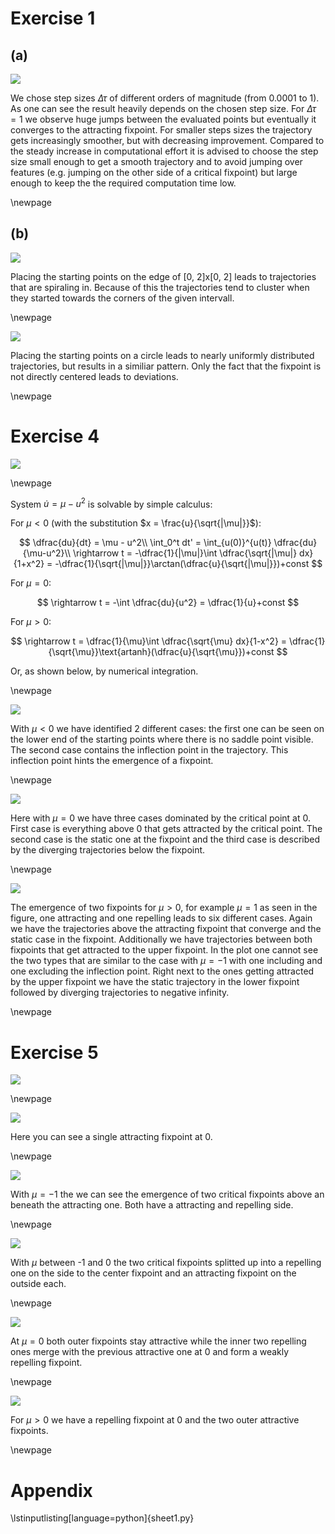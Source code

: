 # Exercise 1

## (a)

![](sheet1_ex1a.png)

We chose step sizes $\Delta\tau$ of different orders of magnitude (from 0.0001 to 1). As one can see the result heavily depends on the chosen step size. For $\Delta\tau = 1$ we observe huge jumps between the evaluated points but eventually it converges to the attracting fixpoint. For smaller steps sizes the trajectory gets increasingly smoother, but with decreasing improvement. Compared to the steady increase in computational effort it is advised to choose the step size small enough to get a smooth trajectory and to avoid jumping over features (e.g. jumping on the other side of a critical fixpoint) but large enough to keep the the required computation time low.

\newpage

## (b)

![](sheet1_ex1bsquare.png)

Placing the starting points on the edge of [0, 2]x[0, 2] leads to trajectories that are spiraling in. Because of this the trajectories tend to cluster when they started towards the corners of the given intervall.

\newpage

![](sheet1_ex1bcircle.png)

Placing the starting points on a circle leads to nearly uniformly distributed trajectories, but results in a similiar pattern. Only the fact that the fixpoint is not directly centered leads to deviations.

\newpage

# Exercise 4

![](sheet1_4hand.png)

\newpage 

System $\dot{u} = \mu - u^2$ is solvable by simple calculus:

For $\mu < 0$ (with the substitution $x = \frac{u}{\sqrt{|\mu|}}$):

$$
    \dfrac{du}{dt} = \mu - u^2\\
    \int_0^t dt' = \int_{u(0)}^{u(t)} \dfrac{du}{\mu-u^2}\\
    \rightarrow t = -\dfrac{1}{|\mu|}\int \dfrac{\sqrt{|\mu|} dx}{1+x^2} = -\dfrac{1}{\sqrt{|\mu|}}\arctan(\dfrac{u}{\sqrt{|\mu|}})+const
$$

For $\mu = 0$:

$$
    \rightarrow t = -\int \dfrac{du}{u^2} = \dfrac{1}{u}+const
$$

For $\mu > 0$:

$$
    \rightarrow t = \dfrac{1}{\mu}\int \dfrac{\sqrt{\mu} dx}{1-x^2} = \dfrac{1}{\sqrt{\mu}}\text{artanh}(\dfrac{u}{\sqrt{\mu}})+const
$$

Or, as shown below, by numerical integration.

\newpage

![](sheet1_ex4_mu=-1.png)

With $\mu < 0$ we have identified 2 different cases: the first one can be seen on the lower end of the starting points where there is no saddle point visible. The second case contains the inflection point in the trajectory. This inflection point hints the emergence of a fixpoint.

\newpage

![](sheet1_ex4_mu=0.png)

Here with $\mu = 0$ we have three cases dominated by the critical point at 0. First case is everything above 0 that gets attracted by the critical point. The second case is the static one at the fixpoint and the third case is described by the diverging trajectories below the fixpoint.

\newpage

![](sheet1_ex4_mu=1.png)

The emergence of two fixpoints for $\mu > 0$, for example $\mu = 1$ as seen in the figure, one attracting and one repelling leads to six different cases. Again we have the trajectories above the attracting fixpoint that converge and the static case in the fixpoint. Additionally we have trajectories between both fixpoints that get attracted to the upper fixpoint. In the plot one cannot see the two types that are similar to the case with $\mu = -1$ with one including and one excluding the inflection point. Right next to the ones getting attracted by the upper fixpoint we have the static trajectory in the lower fixpoint followed by diverging trajectories to negative infinity.

\newpage

# Exercise 5

![](sheet1_5hand.png)

\newpage

![](sheet1_ex5_mu=-2.png)

Here you can see a single attracting fixpoint at 0.

\newpage

![](sheet1_ex5_mu=-1.png)

With $\mu = -1$ the we can see the emergence of two critical fixpoints above an beneath the attracting one. Both have a attracting and repelling side.

\newpage

![](sheet1_ex5_mu=-0.5.png)

With $\mu$ between -1 and 0 the two critical fixpoints splitted up into a repelling one on the side to the center fixpoint and an attracting fixpoint on the outside each.

\newpage

![](sheet1_ex5_mu=0.png)

At $\mu = 0$ both outer fixpoints stay attractive while the inner two repelling ones merge with the previous attractive one at 0 and form a weakly repelling fixpoint.

\newpage

![](sheet1_ex5_mu=1.png)

For $\mu > 0$ we have a repelling fixpoint at 0 and the two outer attractive fixpoints.

\newpage

# Appendix

\lstinputlisting[language=python]{sheet1.py}
